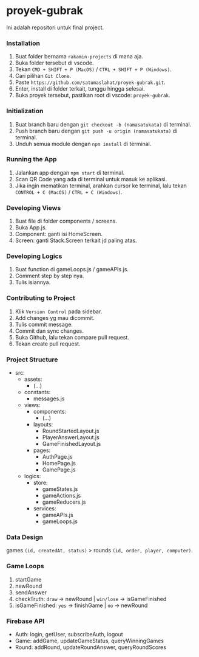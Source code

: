 # proyek-gubrak
Ini adalah repositori untuk final project.

### Installation
1. Buat folder bernama `rakamin-projects` di mana aja.
2. Buka folder tersebut di vscode.
3. Tekan `CMD + SHIFT + P (MacOS)` / `CTRL + SHIFT + P (Windows)`.
4. Cari pilihan `Git Clone`.
5. Paste `https://github.com/satumaslahat/proyek-gubrak.git`.
6. Enter, install di folder terkait, tunggu hingga selesai.
7. Buka proyek tersebut, pastikan root di vscode: `proyek-gubrak`.

### Initialization
1. Buat branch baru dengan `git checkout -b (namasatukata)` di terminal.
2. Push branch baru dengan `git push -u origin (namasatukata)` di terminal.
3. Unduh semua module dengan `npm install` di terminal.

### Running the App
1. Jalankan app dengan `npm start` di terminal.
2. Scan QR Code yang ada di terminal untuk masuk ke aplikasi.
3. Jika ingin mematikan terminal, arahkan cursor ke terminal, lalu tekan `CONTROL + C (MacOS)` / `CTRL + C (Windows)`.

### Developing Views
1. Buat file di folder components / screens.
2. Buka App.js.
3. Component: ganti isi HomeScreen.
4. Screen: ganti Stack.Screen terkait jd paling atas.

### Developing Logics
1. Buat function di gameLoops.js / gameAPIs.js.
2. Comment step by step nya.
3. Tulis isiannya.

### Contributing to Project
1. Klik `Version Control` pada sidebar.
2. Add changes yg mau dicommit.
3. Tulis commit message.
4. Commit dan sync changes.
5. Buka Github, lalu tekan compare pull request.
6. Tekan create pull request.

### Project Structure
- src:
  - assets:
    - (...)
  - constants:
    - messages.js
  - views:
    - components:
      - (...)
    - layouts:
      - RoundStartedLayout.js
      - PlayerAnswerLayout.js
      - GameFinishedLayout.js
    - pages:
      - AuthPage.js
      - HomePage.js
      - GamePage.js
   - logics:
      - store:
        - gameStates.js 
        - gameActions.js
        - gameReducers.js
      - services:
        - gameAPIs.js
        - gameLoops.js

### Data Design
games `(id, createdAt, status)` > rounds `(id, order, player, computer)`.

### Game Loops
1. startGame 
2. newRound
3. sendAnswer
4. checkTruth: `draw` -> newRound | `win/lose` -> isGameFinished
5. isGameFinished: `yes` -> finishGame | `no` -> newRound

### Firebase API
- Auth: login, getUser, subscribeAuth, logout
- Game: addGame, updateGameStatus, queryWinningGames
- Round: addRound, updateRoundAnswer, queryRoundScores